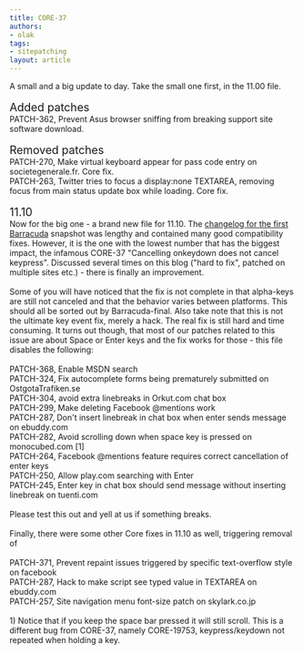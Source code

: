 ```yaml
---
title: CORE-37
authors:
- olak
tags:
- sitepatching
layout: article
---
```

A small and a big update to day. Take the small one first, in the 11.00 file.<br/><br/><span style="font-size: 140%">Added patches</span><br/>PATCH-362, Prevent Asus browser sniffing from breaking support site software download.<br/><br/><span style="font-size: 140%">Removed patches</span><br/>PATCH-270, Make virtual keyboard appear for pass code entry on societegenerale.fr. Core fix.<br/>PATCH-263, Twitter tries to focus a display:none TEXTAREA, removing focus from main status update box while loading. Core fix.<br/><br/><span style="font-size: 140%">11.10</span><br/>Now for the big one - a brand new file for 11.10. The <a href="http://my.opera.com/desktopteam/blog/2011/02/17/a-first-glimpse-at-barracuda" target="_blank">changelog for the first Barracuda</a> snapshot was lengthy and contained many good compatibility fixes. However, it is the one with the lowest number that has the biggest impact, the infamous CORE-37 &quot;Cancelling onkeydown does not cancel keypress&quot;. Discussed several times on this blog (&quot;hard to fix&quot;, patched on multiple sites etc.) - there is finally an improvement.<br/><br/>Some of you will have noticed that the fix is not complete in that alpha-keys are still not canceled and that the behavior varies between platforms. This should all be sorted out by Barracuda-final. Also take note that this is not the ultimate key event fix, merely a hack. The real fix is still hard and time consuming. It turns out though, that most of our patches related to this issue are about Space or Enter keys and the fix works for those - this file disables the following:<br/><br/>PATCH-368, Enable MSDN search<br/>PATCH-324, Fix autocomplete forms being prematurely submitted on OstgotaTrafiken.se<br/>PATCH-304, avoid extra linebreaks in Orkut.com chat box<br/>PATCH-299, Make deleting Facebook @mentions work<br/>PATCH-287, Don&#39;t insert linebreak in chat box when enter sends message on ebuddy.com<br/>PATCH-282, Avoid scrolling down when space key is pressed on monocubed.com [1]<br/>PATCH-264, Facebook @mentions feature requires correct cancellation of enter keys<br/>PATCH-250, Allow play.com searching with Enter<br/>PATCH-245, Enter key in chat box should send message without inserting linebreak on tuenti.com<br/><br/>Please test this out and yell at us if something breaks.<br/><br/>Finally, there were some other Core fixes in 11.10 as well, triggering removal of<br/><br/>PATCH-371, Prevent repaint issues triggered by specific text-overflow style on facebook<br/>PATCH-287, Hack to make script see typed value in TEXTAREA on ebuddy.com<br/>PATCH-257, Site navigation menu font-size patch on skylark.co.jp<br/><br/>1) Notice that if you keep the space bar pressed it will still scroll. This is a different bug from CORE-37, namely CORE-19753, keypress/keydown not repeated when holding a key.
